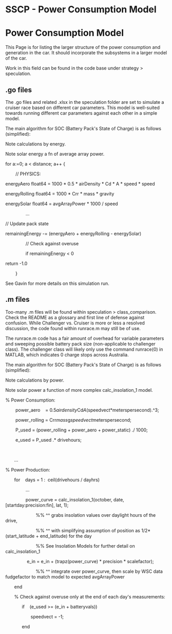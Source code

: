 # SSCP - Power Consumption Model

# Power Consumption Model

This Page is for listing the larger structure of the power consumption and generation in the car. It should incorporate the subsystems in a larger model of the car.

Work in this field can be found in the code base under strategy > speculation.

## .go files

[](#h.phihpbb5029r)

The .go files and related .xlsx in the speculation folder are set to simulate a cruiser race based on different car parameters. This model is well-suited towards running different car parameters against each other in a simple model.

The main algorithm for SOC (Battery Pack's State of Charge) is as follows (simplified):

Note calculations by energy.

Note solar energy a fn of average array power.

for a:=0; a < distance; a++ {

        // PHYSICS:

energyAero float64 = 1000 * 0.5 * airDensity * Cd * A * speed * speed

energyRolling float64 = 1000 * Crr * mass * gravity

energySolar float64 = avgArrayPower * 1000 / speed

                ...

// Update pack state

remainingEnergy -= (energyAero + energyRolling - energySolar)

                // Check against overuse

                if remainingEnergy < 0

return -1.0

        }

See Gavin for more details on this simulation run.

## .m files

[](#h.xw3okwih68qp)

Too-many .m files will be found within speculation > class_comparison. Check the README as a glossary and first line of defense against confusion. While Challenger vs. Cruiser is more or less a resolved discussion, the code found within runrace.m may still be of use.

The runrace.m code has a fair amount of overhead for variable parameters and sweeping possible battery pack size (non-applicable to challenger class). The challenger class will likely only use the command runrace(0) in MATLAB, which indicates 0 charge stops across Australia.

The main algorithm for SOC (Battery Pack's State of Charge) is as follows (simplified):

Note calculations by power.

Note solar power a function of more complex calc_insolation_1 model.

% Power Consumption:

        power_aero    = 0.5*airdensity*Cd*A*(speedvect*meterspersecond).^3;

        power_rolling = Crr*mass*g*speedvect*meterspersecond;

        P_used = (power_rolling + power_aero + power_static) ./ 1000;

        e_used = P_used .* drivehours;

 

       ...

% Power Production:

       for    days = 1 :  ceil(drivehours / dayhrs)

                ...

                power_curve = calc_insolation_1(october, date, [startday:precision:fin], lat, 1);

                        %% ^^ grabs insolation values over daylight hours of the drive,

                        %% ^^ with simplifying assumption of position as 1/2*(start_latitude + end_latitude) for the day

                        %% See Insolation Models for further detail on calc_insolation_1

                 e_in = e_in + (trapz(power_curve) * precision * scalefactor);

                        %% ^^ integrate over power_curve, then scale by WSC data fudgefactor to match model to expected avgArrayPower

       end

       % Check against overuse only at the end of each day's measurements:

             if    (e_used >= (e_in + batteryvals))

                    speedvect = -1;

             end

